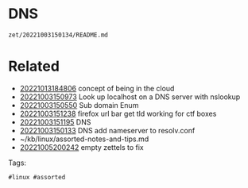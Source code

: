 # DNS

` zet/20221003150134/README.md `

# Related

- [20221013184806](/zet/20221013184806/README.md) concept of being in the cloud
- [20221003150973](/zet/20221003150973/README.md) Look up localhost on a DNS server with nslookup
- [20221003150550](/zet/20221003150550/README.md) Sub domain Enum
- [20221003151238](/zet/20221003151238/README.md) firefox url bar get tld working for ctf boxes
- [20221003151195](/zet/20221003151195/README.md) DNS
- [20221003150133](/zet/20221003150133/README.md) DNS add nameserver to resolv.conf
- ~/kb/linux/assorted-notes-and-tips.md
- [20221005200242](/zet/20221005200242/README.md) empty zettels to fix

Tags:

    #linux #assorted 
